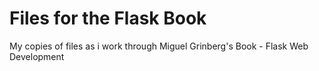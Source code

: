 # Files for the Flask Book

My copies of files as i work through Miguel Grinberg's Book - Flask Web Development
